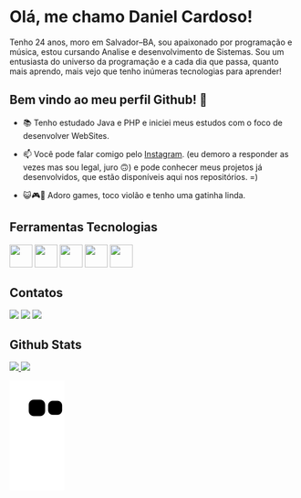 # Olá, me chamo Daniel Cardoso!
Tenho 24 anos, moro em Salvador–BA, sou apaixonado por programação e música, estou cursando Analise e desenvolvimento de Sistemas. Sou um entusiasta do universo da programação e a cada dia que passa, quanto mais aprendo, mais vejo que tenho inúmeras tecnologias para aprender!

## Bem vindo ao meu perfil Github! 👋

- 📚  Tenho estudado Java e PHP e iniciei meus estudos com o foco de desenvolver WebSites.
 
- 📫 Você pode falar comigo pelo [Instagram](https://www.instagram.com/_danielcarloss_/). (eu demoro a responder as vezes mas sou legal, juro 🙃) e pode conhecer meus projetos já desenvolvidos, que estão disponíveis aqui nos repositórios. =)

- 😺🎮🎸 Adoro games, toco violão e tenho uma gatinha linda.
      
 ## Ferramentas Tecnologias
 <div>
   
<img src="https://cdn.jsdelivr.net/gh/devicons/devicon@latest/icons/html5/html5-original.svg" width="40" height="40" />
<img src="https://cdn.jsdelivr.net/gh/devicons/devicon@latest/icons/css3/css3-original.svg" width="40" height="40" />
<img src="https://cdn.jsdelivr.net/gh/devicons/devicon@latest/icons/javascript/javascript-original.svg" width="40" height="40" /> 
<img src="https://cdn.jsdelivr.net/gh/devicons/devicon@latest/icons/php/php-original.svg" width="40" height="40" />
<img src="https://cdn.jsdelivr.net/gh/devicons/devicon@latest/icons/java/java-original.svg" width="40" height="40" />
 </div>

## Contatos

<div>
<a href="https://www.instagram.com/_danielcarloss_/" target="_blank"><img loading="lazy" src="https://img.shields.io/badge/-Instagram-%23E4405F?style=for-the-badge&logo=instagram&logoColor=white" target="_blank"></a>
<a href = "mailto:dc2651065@gmail.com"><img loading="lazy" src="https://img.shields.io/badge/Gmail-D14836?style=for-the-badge&logo=gmail&logoColor=white" target="_blank"></a>
<a href="https://www.linkedin.com/in/daniel-cardoso1999/" target="_blank"><img loading="lazy" src="https://img.shields.io/badge/-LinkedIn-%230077B5?style=for-the-badge&logo=linkedin&logoColor=white" target="_blank"></a>   
</div>

## Github Stats

 <div>
   <a href="https://github.com/Danielcard99">
   <img loading="lazy" height="180em" src="https://github-readme-stats.vercel.app/api/top-langs/?username=Danielcard99&layout=compact&langs_count=7&theme=dracula"/>
   <img loading="lazy" height="180em" src="https://github-readme-stats.vercel.app/api?username=Danielcard99&show_icons=true&theme=dracula&include_all_commits=true&count_private=true"/>
</div>

 
  ![Snake animation](https://github.com/Danielcard99/Danielcard99/blob/output/github-contribution-grid-snake.svg)
